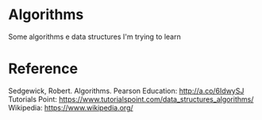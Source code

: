 # Algorithms
Some algorithms e data structures I'm trying to learn

# Reference
Sedgewick, Robert. Algorithms. Pearson Education: http://a.co/6IdwySJ  
Tutorials Point: https://www.tutorialspoint.com/data_structures_algorithms/  
Wikipedia: https://www.wikipedia.org/